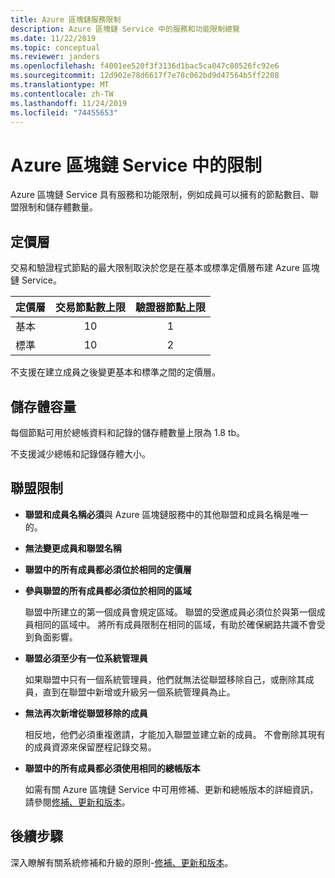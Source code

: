 ```yaml
---
title: Azure 區塊鏈服務限制
description: Azure 區塊鏈 Service 中的服務和功能限制總覽
ms.date: 11/22/2019
ms.topic: conceptual
ms.reviewer: janders
ms.openlocfilehash: f4001ee520f3f3136d1bac5ca047c80526fc92e6
ms.sourcegitcommit: 12d902e78d6617f7e78c062bd9d47564b5ff2208
ms.translationtype: MT
ms.contentlocale: zh-TW
ms.lasthandoff: 11/24/2019
ms.locfileid: "74455653"
---
```

# <a name="limits-in-azure-blockchain-service"></a>Azure 區塊鏈 Service 中的限制

Azure 區塊鏈 Service 具有服務和功能限制，例如成員可以擁有的節點數目、聯盟限制和儲存體數量。

## <a name="pricing-tier"></a>定價層

交易和驗證程式節點的最大限制取決於您是在基本或標準定價層布建 Azure 區塊鏈 Service。

| 定價層 | 交易節點數上限 | 驗證器節點上限 |
|:---|:---:|:---:|
| 基本 | 10 | 1 |
| 標準 | 10 | 2 |

不支援在建立成員之後變更基本和標準之間的定價層。

## <a name="storage-capacity"></a>儲存體容量

每個節點可用於總帳資料和記錄的儲存體數量上限為 1.8 tb。

不支援減少總帳和記錄儲存體大小。

## <a name="consortium-limits"></a>聯盟限制

* **聯盟和成員名稱必須**與 Azure 區塊鏈服務中的其他聯盟和成員名稱是唯一的。

* **無法變更成員和聯盟名稱**

* **聯盟中的所有成員都必須位於相同的定價層**

* **參與聯盟的所有成員都必須位於相同的區域**

    聯盟中所建立的第一個成員會規定區域。 聯盟的受邀成員必須位於與第一個成員相同的區域中。 將所有成員限制在相同的區域，有助於確保網路共識不會受到負面影響。

* **聯盟必須至少有一位系統管理員**

    如果聯盟中只有一個系統管理員，他們就無法從聯盟移除自己，或刪除其成員，直到在聯盟中新增或升級另一個系統管理員為止。

* **無法再次新增從聯盟移除的成員**

    相反地，他們必須重複邀請，才能加入聯盟並建立新的成員。 不會刪除其現有的成員資源來保留歷程記錄交易。

* **聯盟中的所有成員都必須使用相同的總帳版本**

    如需有關 Azure 區塊鏈 Service 中可用修補、更新和總帳版本的詳細資訊，請參閱[修補、更新和版本](ledger-versions.md)。

## <a name="next-steps"></a>後續步驟

深入瞭解有關系統修補和升級的原則-[修補、更新和版本](ledger-versions.md)。
